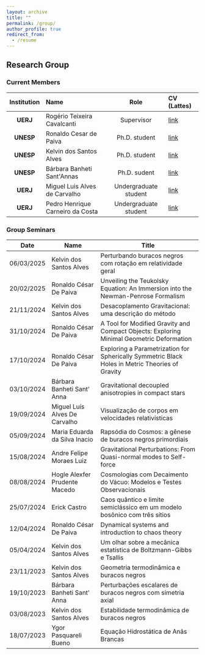 ```yaml
---
layout: archive
title: ""
permalink: /group/
author_profile: true
redirect_from:
  - /resume
---
```


## Research Group

### Current Members

| **Institution** | **Name**                         |       **Role**        | **CV (Lattes)**                             |
| :-------------: | :------------------------------- | :-------------------: | :------------------------------------- |
|    **UERJ**     | Rogério Teixeira Cavalcanti      |      Supervisor       | [link](http://lattes.cnpq.br/4387593644266917) |
|    **UNESP**    | Ronaldo Cesar de Paiva           |     Ph.D. student     | [link](http://lattes.cnpq.br/7644990361763324) |
|    **UNESP**    | Kelvin dos Santos Alves          |     Ph.D. student     | [link](http://lattes.cnpq.br/6300322809395217) |
|    **UNESP**    | Bárbara Banheti Sant'Annas       |     Ph.D. sudent      | [link](http://lattes.cnpq.br/0858057100366634) |
|    **UERJ**     | Miguel Luis Alves de Carvalho    | Undergraduate student | [link](http://lattes.cnpq.br/4169648235351025) |
|    **UERJ**     | Pedro Henrique Carneiro da Costa | Undergraduate student | [link](http://lattes.cnpq.br/8796444363213121) |



### Group Seminars

| **Date**   | **Name**                      | **Title**                                                    |
| ---------- | ----------------------------- | ------------------------------------------------------------ |
| 06/03/2025 | Kelvin dos Santos Alves       | Perturbando buracos negros com rotação em relatividade geral |
| 20/02/2025 | Ronaldo César De Paiva        | Unveiling the Teukolsky Equation: An Immersion into the Newman-Penrose Formalism |
| 21/11/2024 | Kelvin dos Santos Alves       | Desacoplamento Gravitacional: uma descrição do método        |
| 31/10/2024 | Ronaldo César De Paiva        | A Tool for Modified Gravity and Compact Objects: Exploring Minimal Geometric Deformation |
| 17/10/2024 | Ronaldo César De Paiva        | Exploring a Parametrization for Spherically Symmetric Black Holes in Metric Theories of Gravity |
| 03/10/2024 | Bárbara Banheti Sant' Anna    | Gravitational decoupled anisotropies in compact stars        |
| 19/09/2024 | Miguel Luís Alves De Carvalho | Visualização de corpos em velocidades relativísticas         |
| 05/09/2024 | Maria Eduarda da Silva Inacio | Rapsódia do Cosmos: a gênese de buracos negros primordiais   |
| 15/08/2024 | Andre Felipe Moraes Luiz      | Gravitational Perturbations: From Quasi-normal modes to Self-force |
| 08/08/2024 | Hogle Alexfer Prudente Macedo | Cosmologias com Decaimento do Vácuo: Modelos e Testes Observacionais |
| 25/07/2024 | Erick Castro                  | Caos quântico e limite semiclássico em um modelo bosônico com três sítios |
| 12/04/2024 | Ronaldo César De Paiva        | Dynamical systems and introduction to chaos theory           |
| 05/04/2024 | Kelvin dos Santos Alves       | Um olhar sobre a mecânica estatística de Boltzmann-Gibbs e Tsallis |
| 23/11/2023 | Kelvin dos Santos Alves       | Geometria termodinâmica e buracos negros                     |
| 19/10/2023 | Bárbara Banheti Sant' Anna    | Perturbações escalares de buracos negros com simetria axial  |
| 03/08/2023 | Kelvin dos Santos Alves       | Estabilidade termodinâmica de buracos negros                 |
| 18/07/2023 | Ygor Pasquareli Bueno         | Equação Hidrostática de Anãs Brancas                         |

